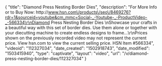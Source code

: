 {
    "title": "Diamond Press Nesting Border Dies",
    "description": "For More Info or to Buy Now: http:\/\/www.hsn.com\/products\/seo\/8469276?rdr=1&sourceid=youtube&cm_mmc=Social-_-Youtube-_-ProductVideo-_-566334\r\nDiamond Press Nesting Border Dies \nShowcase your crafts in a beautiful way with this set of border dies. Use them alone or together with your diecutting machine to create endless designs to frame...\r\nPrices shown on the previously recorded video may not represent the current price.  View hsn.com to view the current selling price. HSN Item #566334",
    "videoid": "112327034",
    "date_created": "1502918743",
    "date_modified": "1503415940",
    "type": "captivate",
    "layout": "video",
    "url": "\/v\/diamond-press-nesting-border-dies\/112327034"
}